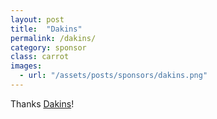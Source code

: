 ```yaml
---
layout: post
title:  "Dakins"
permalink: /dakins/
category: sponsor
class: carrot
images: 
  - url: "/assets/posts/sponsors/dakins.png"
---
```


Thanks [Dakins](http://www.dakins.co.nz)!
